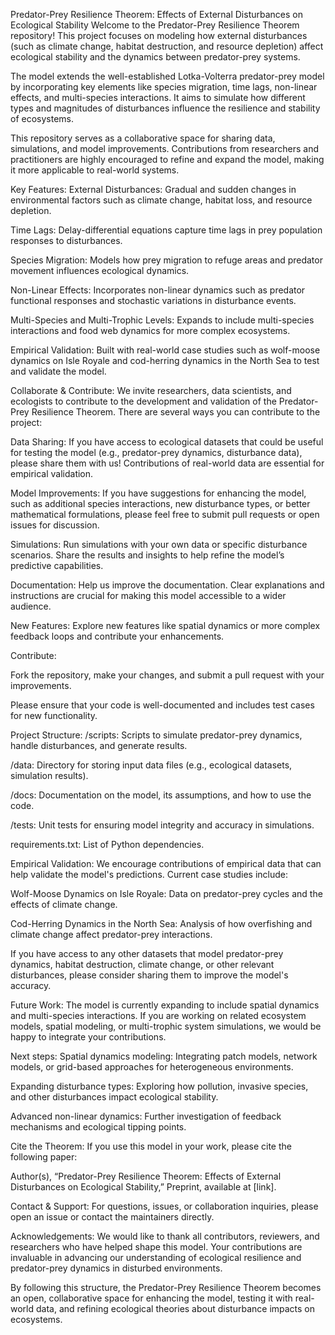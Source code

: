 Predator-Prey Resilience Theorem: Effects of External Disturbances on Ecological Stability
Welcome to the Predator-Prey Resilience Theorem repository! This project focuses on modeling how external disturbances (such as climate change, habitat destruction, and resource depletion) affect ecological stability and the dynamics between predator-prey systems.

The model extends the well-established Lotka-Volterra predator-prey model by incorporating key elements like species migration, time lags, non-linear effects, and multi-species interactions. It aims to simulate how different types and magnitudes of disturbances influence the resilience and stability of ecosystems.

This repository serves as a collaborative space for sharing data, simulations, and model improvements. Contributions from researchers and practitioners are highly encouraged to refine and expand the model, making it more applicable to real-world systems.

Key Features:
External Disturbances: Gradual and sudden changes in environmental factors such as climate change, habitat loss, and resource depletion.

Time Lags: Delay-differential equations capture time lags in prey population responses to disturbances.

Species Migration: Models how prey migration to refuge areas and predator movement influences ecological dynamics.

Non-Linear Effects: Incorporates non-linear dynamics such as predator functional responses and stochastic variations in disturbance events.

Multi-Species and Multi-Trophic Levels: Expands to include multi-species interactions and food web dynamics for more complex ecosystems.

Empirical Validation: Built with real-world case studies such as wolf-moose dynamics on Isle Royale and cod-herring dynamics in the North Sea to test and validate the model.

Collaborate & Contribute:
We invite researchers, data scientists, and ecologists to contribute to the development and validation of the Predator-Prey Resilience Theorem. There are several ways you can contribute to the project:

Data Sharing: If you have access to ecological datasets that could be useful for testing the model (e.g., predator-prey dynamics, disturbance data), please share them with us! Contributions of real-world data are essential for empirical validation.

Model Improvements: If you have suggestions for enhancing the model, such as additional species interactions, new disturbance types, or better mathematical formulations, please feel free to submit pull requests or open issues for discussion.

Simulations: Run simulations with your own data or specific disturbance scenarios. Share the results and insights to help refine the model’s predictive capabilities.

Documentation: Help us improve the documentation. Clear explanations and instructions are crucial for making this model accessible to a wider audience.

New Features: Explore new features like spatial dynamics or more complex feedback loops and contribute your enhancements.



Contribute:

Fork the repository, make your changes, and submit a pull request with your improvements.

Please ensure that your code is well-documented and includes test cases for new functionality.

Project Structure:
/scripts: Scripts to simulate predator-prey dynamics, handle disturbances, and generate results.

/data: Directory for storing input data files (e.g., ecological datasets, simulation results).

/docs: Documentation on the model, its assumptions, and how to use the code.

/tests: Unit tests for ensuring model integrity and accuracy in simulations.

requirements.txt: List of Python dependencies.

Empirical Validation:
We encourage contributions of empirical data that can help validate the model's predictions. Current case studies include:

Wolf-Moose Dynamics on Isle Royale: Data on predator-prey cycles and the effects of climate change.

Cod-Herring Dynamics in the North Sea: Analysis of how overfishing and climate change affect predator-prey interactions.

If you have access to any other datasets that model predator-prey dynamics, habitat destruction, climate change, or other relevant disturbances, please consider sharing them to improve the model's accuracy.

Future Work:
The model is currently expanding to include spatial dynamics and multi-species interactions. If you are working on related ecosystem models, spatial modeling, or multi-trophic system simulations, we would be happy to integrate your contributions.

Next steps:
Spatial dynamics modeling: Integrating patch models, network models, or grid-based approaches for heterogeneous environments.

Expanding disturbance types: Exploring how pollution, invasive species, and other disturbances impact ecological stability.

Advanced non-linear dynamics: Further investigation of feedback mechanisms and ecological tipping points.

Cite the Theorem:
If you use this model in your work, please cite the following paper:

Author(s), “Predator-Prey Resilience Theorem: Effects of External Disturbances on Ecological Stability,” Preprint, available at [link].

Contact & Support:
For questions, issues, or collaboration inquiries, please open an issue or contact the maintainers directly.

Acknowledgements:
We would like to thank all contributors, reviewers, and researchers who have helped shape this model. Your contributions are invaluable in advancing our understanding of ecological resilience and predator-prey dynamics in disturbed environments.

By following this structure, the Predator-Prey Resilience Theorem becomes an open, collaborative space for enhancing the model, testing it with real-world data, and refining ecological theories about disturbance impacts on ecosystems.
